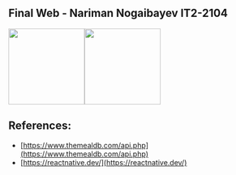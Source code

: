 ## Final Web - Nariman Nogaibayev IT2-2104

<div style="display: flex">
    <img src="![Simulator Screenshot - iPhone 15 - 2023-12-19 at 00 30 52](https://github.com/naariman/final_web/assets/96104998/5af4fc92-2f0e-4336-8917-4779f1d21f9f)" alt="" width="150px" height="150px">
    <img src="![Simulator Screenshot - iPhone 15 - 2023-12-19 at 00 30 52](https://github.com/naariman/final_web/assets/96104998/df89d85f-2a6a-4d70-9c5d-81001e9bf6b7)" alt="" width="150px" height="150px">
</div>

## References:
- [https://www.themealdb.com/api.php](https://www.themealdb.com/api.php)
- [https://reactnative.dev/](https://reactnative.dev/)
